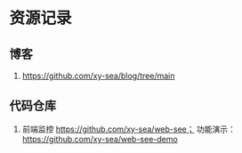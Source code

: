 # 资源记录

## 博客
1. https://github.com/xy-sea/blog/tree/main


## 代码仓库

1. 前端监控 https://github.com/xy-sea/web-see； 功能演示：https://github.com/xy-sea/web-see-demo